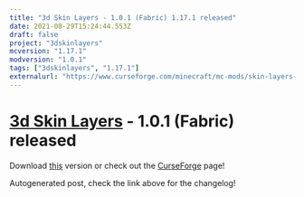 ```yaml
---
title: "3d Skin Layers - 1.0.1 (Fabric) 1.17.1 released"
date: 2021-08-29T15:24:44.553Z
draft: false
project: "3dskinlayers"
mcversion: "1.17.1"
modversion: "1.0.1"
tags: ["3dskinlayers", "1.17.1"]
externalurl: "https://www.curseforge.com/minecraft/mc-mods/skin-layers-3d/files/3442893"
---
```

# [3d Skin Layers](/project/3dskinlayers) - 1.0.1 (Fabric) released
Download [this](https://www.curseforge.com/minecraft/mc-mods/skin-layers-3d/files/3442893) version or check out the [CurseForge](https://www.curseforge.com/minecraft/mc-mods/skin-layers-3d) page!

Autogenerated post, check the link above for the changelog!

